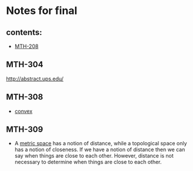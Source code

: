 # Notes for final
## contents:
- [MTH-208](#mth-208)

## MTH-304
http://abstract.ups.edu/

## MTH-308
- [convex](https://math.dartmouth.edu/~m126w18/pdf/part1.pdf)
## MTH-309
- A [metric space](https://math.stackexchange.com/q/21313/565609) has a notion of distance, while a topological space only has a notion of closeness. If we have a notion of distance then we can say when things are close to each other. However, distance is not necessary to determine when things are close to each other.
